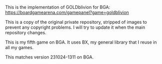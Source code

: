This is the implementation of GOLDblivion for BGA:
https://boardgamearena.com/gamepanel?game=goldblivion

This is a copy of the original private repository, stripped of images to
prevent any copyright problems. I will try to update it when the main
repository changes.

This is my fifth game on BGA. It uses BX, my general library that
I reuse in all my games.

This matches version 231024-1311 on BGA.